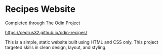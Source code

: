 # Recipes Website

Completed through The Odin Project

https://cedrus32.github.io/odin-recipes/

This is a simple, static website built using HTML and CSS only.
This project targeted skills in clean design, layout, and styling.
